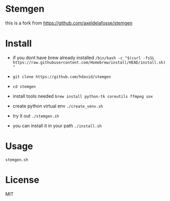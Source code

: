 # Stemgen

this is a fork from https://github.com/axeldelafosse/stemgen


# Install
- if you dont have brew already installed `/bin/bash -c "$(curl -fsSL https://raw.githubusercontent.com/Homebrew/install/HEAD/install.sh)"`
- `git clone https://github.com/hdavid/stemgen`
- `cd stemgen`
- install tools needed `brew install python-tk coreutils ffmpeg sox`
- create python virtual env `./create_venv.sh`
- try it out `./stemgen.sh`

- you can install it in your path `./install.sh`

# Usage


`stemgen.sh`



# License

MIT
